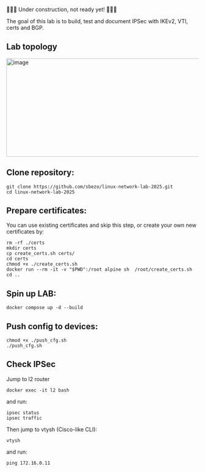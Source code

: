 🚧🚧🚧 Under construction, not ready yet! 🚧🚧🚧



The goal of this lab is to build, test and document IPSec with IKEv2, VTI, certs and BGP.

## Lab topology
<img width="902" height="258" alt="image" src="https://github.com/user-attachments/assets/55b04537-f1e1-4d1c-90e9-0135d8e0fa56" />


## Clone repository:
```
git clone https://github.com/sbezo/linux-network-lab-2025.git
cd linux-network-lab-2025
```

## Prepare certificates:
You can use existing certificates and skip this step, 
or create your own new certificates by:

```
rm -rf ./certs
mkdir certs
cp create_certs.sh certs/
cd certs
chmod +x ./create_certs.sh
docker run --rm -it -v "$PWD":/root alpine sh  /root/create_certs.sh
cd ..
```

## Spin up LAB:
```
docker compose up -d --build
```

## Push config to devices:
```
chmod +x ./push_cfg.sh
./push_cfg.sh
```

## Check IPSec

Jump to l2 router
```
docker exec -it l2 bash
```
and run:
```
ipsec status
ipsec traffic
```
Then jump to vtysh (Cisco-like CLI):
```
vtysh
```
and run:
```
ping 172.16.0.11
```

